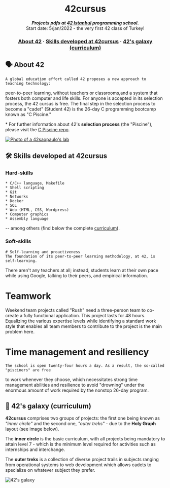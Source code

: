 <h1 align="center">
	42cursus
</h1>

<p align="center">
	<b><i>Projects pdfs at <a href="https://www.42istanbul.com.tr/en/">42 Istanbul</a> programming school.</i></b><br>
	Start date: 5/jan/2022 - the very first 42 class of Turkey!
</p>


<h3 align="center">
	<a href="#%EF%B8%8F-about-42">About 42</a>
	<span> · </span>
	<a href="#%EF%B8%8F-skills-developed-at-42cursus">Skills developed at 42cursus</a>
	<span> · </span>
	<a href="#-42s-galaxy-curriculum">42's galaxy (curriculum)</a>
</h3>

## 🗣️ About 42

	A global education effort called 42 proposes a new approach to teaching technology: 
peer-to-peer learning, without teachers or classrooms,and a system that fosters both 
computer and life skills. For anyone is accepted in its selection process, the 42 cursus 
is free. The final step in the selection process to become a "cadet" (Student 42) 
is the 26-day C programming bootcamp known as "C Piscine."

\* For further information about 42's **selection process** (the "Piscine"), please visit the [C Piscine repo](https://github.com/tugberkcil/ecole42-piscine).

[![Photo of a 42saopaulo's lab](42ist.jpg)](https://www.turkiyeacikkaynakplatformu.com/wp-content/uploads/2021/11/42nin-gizemi-ya-da-varsa-yoksa-kodlama-kapak.jpeg)

## 🛠️ Skills developed at 42cursus

### Hard-skills

	* C/C++ language, Makefile
	* Shell scripting
	* Git
	* Networks
	* Docker
	* SQL
	* Web (HTML, CSS, Wordpress)
	* Computer graphics
	* Assembly language

-- among others (find below the complete [curriculum](#-42s-galaxy-curriculum)).

### Soft-skills

	# Self-learning and proactiveness
	The foundation of its peer-to-peer learning methodology, at 42, is self-learning. 
There aren't any teachers at all; instead, students learn at their own pace while using 
Google, talking to their peers, and empirical information.

# Teamwork
  Weekend team projects called "Rush" need a three-person team to co-create a fully functional 
application. This project lasts for 48 hours. Equalizing the various expertise levels while 
identifying a standard work style that enables all team members to contribute to the project 
is the main problem here.

# Time management and resiliency
	The school is open twenty-four hours a day. As a result, the so-called "pisciners" are free 
to work whenever they choose, which necessitates strong time management abilities and resilience 
to avoid "drowning" under the enormous amount of work required by the nonstop 26-day program.

## 🌌 42's galaxy (curriculum)

**42cursus** comprises two groups of projects: the first one being known as _"inner circle"_ and the second one, _"outer treks"_ - due to the **Holy Graph** layout (see image below).

The **inner circle** is the basic curriculum, with all projects being mandatory to attain level 7 - which is the minimum level required for activities such as internships and interchange.

The **outer treks** is a collection of diverse project trails in subjects ranging from operational systems to web development which allows cadets to specialize on whatever subject they prefer.

![42's galaxy](galaxy.png)
